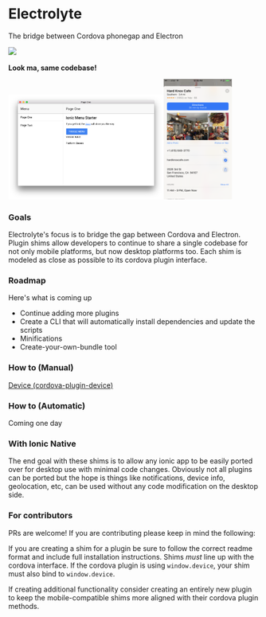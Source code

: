 # Electrolyte

The bridge between Cordova phonegap and Electron

<img src="http://www.northmccormick.com/content/images/2017/02/build-with-love@2x.png" height="20">

**Look ma, same codebase!**

<img src="https://github.com/northmccormick/electrolyte/blob/master/assets/device-desktop.png" width="62%" height="auto" style="display: inline-block;"/><img src="https://github.com/northmccormick/electrolyte/blob/master/assets/device-iphone.png" width="27%" height="auto"  style="display: inline-block;"/>

### Goals

Electrolyte's focus is to bridge the gap between Cordova and Electron. Plugin shims allow developers to continue to share a single codebase for not only mobile platforms, but now desktop platforms too. Each shim is modeled as close as possible to its cordova plugin interface. 

### Roadmap

Here's what is coming up

- Continue adding more plugins
- Create a CLI that will automatically install dependencies and update the scripts
- Minifications
- Create-your-own-bundle tool

### How to (Manual)

[Device (cordova-plugin-device)](plugins/cordova-plugin-device/readme.md)

### How to (Automatic)

Coming one day

### With Ionic Native

The end goal with these shims is to allow any ionic app to be easily ported over for desktop use with minimal code changes. Obviously not all plugins can be ported but the hope is things like notifications, device info, geolocation, etc, can be used without any code modification on the desktop side. 

### For contributors

PRs are welcome! If you are contributing please keep in mind the following:

If you are creating a shim for a plugin be sure to follow the correct readme format and include full installation instructions. Shims *must* line up with the cordova interface. If the cordova plugin is using `window.device`, your shim must also bind to `window.device`. 

If creating additional functionality consider creating an entirely new plugin to keep the mobile-compatible shims more aligned with their cordova plugin methods. 